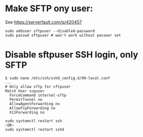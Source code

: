 # Make SFTP ony user:

See https://serverfault.com/q/420457

```
sudo adduser sftpuser --disabled-password
sudo passwd sftpuser # won't work without passwor set
```

# Disable sftpuser SSH login, only SFTP

```
$ sudo nano /etc/ssh/sshd_config.d/99-local.conf
...
# Only allow sftp for sftpuser
Match User scpuser
  ForceCommand internal-sftp
  PermitTunnel no
  AllowAgentForwarding no
  AllowTcpForwarding no
  X11Forwarding no
```

```
sudo systemctl restart ssh
~OR~
sudo systemctl restart sshd
```
